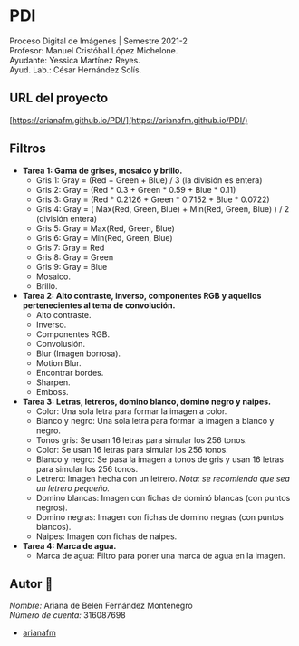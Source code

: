 # PDI
Proceso Digital de Imágenes | Semestre 2021-2  
Profesor: Manuel Cristóbal López Michelone.  
Ayudante: Yessica Martínez Reyes.  
Ayud. Lab.: César Hernández Solís.

## URL del proyecto ##  
[https://arianafm.github.io/PDI/](https://arianafm.github.io/PDI/)

## Filtros ##  
- **Tarea 1: Gama de grises, mosaico y brillo.**
  - Gris 1:
    Gray = (Red + Green + Blue) / 3 (la división es entera)
  - Gris 2:
    Gray = (Red * 0.3 + Green * 0.59 + Blue * 0.11)
  - Gris 3:
    Gray = (Red * 0.2126 + Green * 0.7152 + Blue * 0.0722)
  - Gris 4:
    Gray = ( Max(Red, Green, Blue) + Min(Red, Green, Blue) ) / 2 (división entera)
  - Gris 5:
    Gray = Max(Red, Green, Blue)
  - Gris 6:
    Gray = Min(Red, Green, Blue)
  - Gris 7:
    Gray = Red
  - Gris 8:
    Gray = Green
  - Gris 9:
    Gray = Blue
  - Mosaico.
  - Brillo.
- **Tarea 2: Alto contraste, inverso, componentes RGB y aquellos pertenecientes al tema de convolución.**
  - Alto contraste.
  - Inverso.
  - Componentes RGB.
  - Convolusión.
  - Blur (Imagen borrosa).
  - Motion Blur.
  - Encontrar bordes.
  - Sharpen.
  - Emboss.
- **Tarea 3: Letras, letreros, domino blanco, domino negro y naipes.**
  - Color:
    Una sola letra para formar la imagen a color.
  - Blanco y negro:
    Una sola letra para formar la imagen a blanco y negro.
  - Tonos gris:
    Se usan 16 letras para simular los 256 tonos.
  - Color:
    Se usan 16 letras para simular los 256 tonos.
  - Blanco y negro:
    Se pasa la imagen a tonos de gris y usan 16 letras para simular los 256 tonos.
  - Letrero:
    Imagen hecha con un letrero.
    _Nota: se recomienda que sea un letrero pequeño._
  - Domino blancas:
    Imagen con fichas de dominó blancas (con puntos negros).
  - Domino negras:
    Imagen con fichas de domino negras (con puntos blancos).
  - Naipes:
    Imagen con fichas de naipes.
- **Tarea 4: Marca de agua.**
  - Marca de agua:
    Filtro para poner una marca de agua en la imagen.

## Autor :busts_in_silhouette:
_Nombre:_ Ariana de Belen Fernández Montenegro  
_Número de cuenta:_ 316087698  
-  [arianafm]( https://github.com/arianafm ) 

